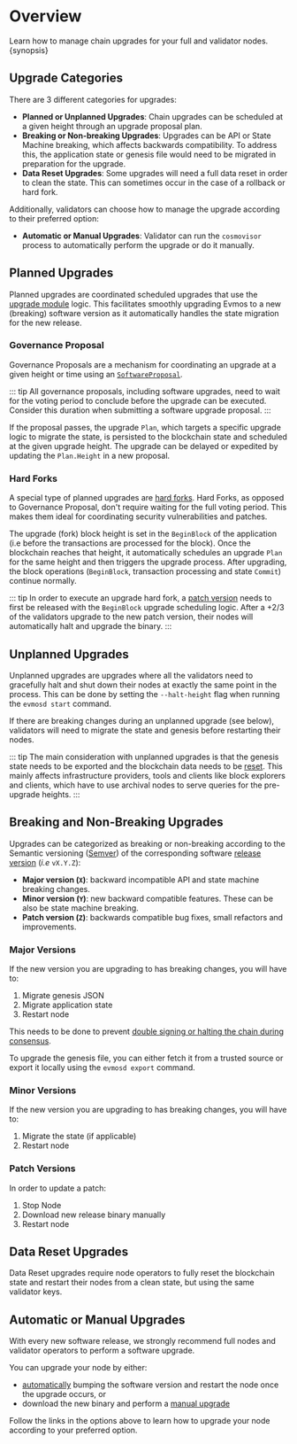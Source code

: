 <!--
order: 1
-->

# Overview

Learn how to manage chain upgrades for your full and validator nodes. {synopsis}

## Upgrade Categories

There are 3 different categories for upgrades:

*   **Planned or Unplanned Upgrades**: Chain upgrades can be scheduled at a given
    height through an upgrade proposal plan.
*   **Breaking or Non-breaking Upgrades**: Upgrades can be API or State Machine
    breaking, which affects backwards compatibility. To address this, the
    application state or genesis file would need to be migrated in preparation for
    the upgrade.
*   **Data Reset Upgrades**: Some upgrades will need a full data reset in order to
    clean the state. This can sometimes occur in the case of a rollback or hard
    fork.

Additionally, validators can choose how to manage the upgrade according to their
preferred option:

*   **Automatic or Manual Upgrades**: Validator can run the `cosmovisor` process
    to automatically perform the upgrade or do it manually.

## Planned Upgrades

Planned upgrades are coordinated scheduled upgrades that use the
[upgrade module](https://docs.evmos.org/modules/upgrade/) logic. This
facilitates smoothly upgrading Evmos to a new (breaking) software version as it
automatically handles the state migration for the new release.

### Governance Proposal

Governance Proposals are a mechanism for coordinating an upgrade at a given
height or time using an
[`SoftwareProposal`](https://docs.evmos.org/modules/upgrade/01_concepts.html#proposal).

::: tip All governance proposals, including software upgrades, need to wait for
the voting period to conclude before the upgrade can be executed. Consider this
duration when submitting a software upgrade proposal. :::

If the proposal passes, the upgrade `Plan`, which targets a specific upgrade
logic to migrate the state, is persisted to the blockchain state and scheduled
at the given upgrade height. The upgrade can be delayed or expedited by updating
the `Plan.Height` in a new proposal.

### Hard Forks

A special type of planned upgrades are [hard forks](./hard_fork.md). Hard Forks,
as opposed to Governance Proposal, don't require waiting for the full voting
period. This makes them ideal for coordinating security vulnerabilities and
patches.

The upgrade (fork) block height is set in the `BeginBlock` of the application
(i.e before the transactions are processed for the block). Once the blockchain
reaches that height, it automatically schedules an upgrade `Plan` for the same
height and then triggers the upgrade process. After upgrading, the block
operations (`BeginBlock`, transaction processing and state `Commit`) continue
normally.

::: tip In order to execute an upgrade hard fork, a
[patch version](#patch-versions) needs to first be released with the
`BeginBlock` upgrade scheduling logic. After a +2/3 of the validators upgrade to
the new patch version, their nodes will automatically halt and upgrade the
binary. :::

## Unplanned Upgrades

Unplanned upgrades are upgrades where all the validators need to gracefully halt
and shut down their nodes at exactly the same point in the process. This can be
done by setting the `--halt-height` flag when running the `evmosd start`
command.

If there are breaking changes during an unplanned upgrade (see below),
validators will need to migrate the state and genesis before restarting their
nodes.

::: tip The main consideration with unplanned upgrades is that the genesis state
needs to be exported and the blockchain data needs to be
[reset](#data-reset-upgrades). This mainly affects infrastructure providers,
tools and clients like block explorers and clients, which have to use archival
nodes to serve queries for the pre-upgrade heights. :::

## Breaking and Non-Breaking Upgrades

Upgrades can be categorized as breaking or non-breaking according to the
Semantic versioning ([Semver](https://semver.org/)) of the corresponding
software [release version](https://github.com/evmos/evmos/releases) (*i.e*
`vX.Y.Z`):

*   **Major version (`X`)**: backward incompatible API and state machine breaking
    changes.
*   **Minor version (`Y`)**: new backward compatible features. These can be also
    be state machine breaking.
*   **Patch version (`Z`)**: backwards compatible bug fixes, small refactors and
    improvements.

### Major Versions

If the new version you are upgrading to has breaking changes, you will have to:

1.  Migrate genesis JSON
2.  Migrate application state
3.  Restart node

This needs to be done to prevent
[double signing or halting the chain during consensus](https://docs.tendermint.com/master/spec/consensus/signing.html#double-signing).

To upgrade the genesis file, you can either fetch it from a trusted source or
export it locally using the `evmosd export` command.

### Minor Versions

If the new version you are upgrading to has breaking changes, you will have to:

1.  Migrate the state (if applicable)
2.  Restart node

### Patch Versions

In order to update a patch:

1.  Stop Node
2.  Download new release binary manually
3.  Restart node

## Data Reset Upgrades

Data Reset upgrades require node operators to fully reset the blockchain state
and restart their nodes from a clean state, but using the same validator keys.

## Automatic or Manual Upgrades

With every new software release, we strongly recommend full nodes and validator
operators to perform a software upgrade.

You can upgrade your node by either:

*   [automatically](./automated.md) bumping the software version and restart the
    node once the upgrade occurs, or
*   download the new binary and perform a [manual upgrade](./manual.md)

Follow the links in the options above to learn how to upgrade your node
according to your preferred option.
